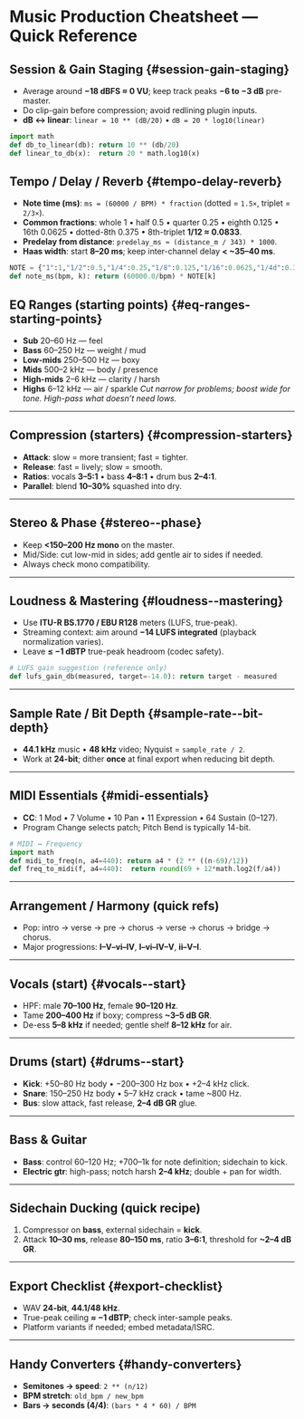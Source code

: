 # Music Production Cheatsheet — Quick Reference

## Session & Gain Staging {#session-gain-staging}

* Average around **−18 dBFS ≈ 0 VU**; keep track peaks **−6 to −3 dB** pre-master.
* Do clip-gain before compression; avoid redlining plugin inputs.
* **dB ↔ linear**: `linear = 10 ** (dB/20)` • `dB = 20 * log10(linear)`
```python 
import math
def db_to_linear(db): return 10 ** (db/20)
def linear_to_db(x):  return 20 * math.log10(x)
```

## Tempo / Delay / Reverb {#tempo-delay-reverb}

* **Note time (ms)**: `ms = (60000 / BPM) * fraction` (dotted = `1.5×`, triplet = `2/3×`).
* **Common fractions**: whole 1 • half 0.5 • quarter 0.25 • eighth 0.125 • 16th 0.0625 • dotted-8th 0.375 • 8th-triplet **1/12 ≈ 0.0833**.
* **Predelay from distance**: `predelay_ms ≈ (distance_m / 343) * 1000`.
* **Haas width**: start **8–20 ms**; keep inter-channel delay **< \~35–40 ms**.
```python
NOTE = {"1":1,"1/2":0.5,"1/4":0.25,"1/8":0.125,"1/16":0.0625,"1/4d":0.375,"1/8d":0.1875,"1/8t":1/12}
def note_ms(bpm, k): return (60000.0/bpm) * NOTE[k]
```

## EQ Ranges (starting points) {#eq-ranges-starting-points}

* **Sub** 20–60 Hz — feel
* **Bass** 60–250 Hz — weight / mud
* **Low-mids** 250–500 Hz — boxy
* **Mids** 500–2 kHz — body / presence
* **High-mids** 2–6 kHz — clarity / harsh
* **Highs** 6–12 kHz — air / sparkle
  *Cut narrow for problems; boost wide for tone. High-pass what doesn’t need lows.*

---

## Compression (starters) {#compression-starters}

* **Attack**: slow = more transient; fast = tighter.
* **Release**: fast = lively; slow = smooth.
* **Ratios**: vocals **3–5:1** • bass **4–8:1** • drum bus **2–4:1**.
* **Parallel**: blend **10–30%** squashed into dry.

---

## Stereo & Phase {#stereo--phase}

* Keep **<150–200 Hz mono** on the master.
* Mid/Side: cut low-mid in sides; add gentle air to sides if needed.
* Always check mono compatibility.

---

## Loudness & Mastering {#loudness--mastering}

* Use **ITU-R BS.1770 / EBU R128** meters (LUFS, true-peak).
* Streaming context: aim around **−14 LUFS integrated** (playback normalization varies).
* Leave **≤ −1 dBTP** true-peak headroom (codec safety).
```python
# LUFS gain suggestion (reference only)
def lufs_gain_db(measured, target=-14.0): return target - measured
```

---

## Sample Rate / Bit Depth {#sample-rate--bit-depth}

* **44.1 kHz** music • **48 kHz** video; Nyquist = `sample_rate / 2`.
* Work at **24-bit**; dither **once** at final export when reducing bit depth.

---

## MIDI Essentials {#midi-essentials}

* **CC**: 1 Mod • 7 Volume • 10 Pan • 11 Expression • 64 Sustain (0–127).
* Program Change selects patch; Pitch Bend is typically 14-bit.
```python
# MIDI ↔ Frequency
import math
def midi_to_freq(n, a4=440): return a4 * (2 ** ((n-69)/12))
def freq_to_midi(f, a4=440):  return round(69 + 12*math.log2(f/a4))
```

---

## Arrangement / Harmony (quick refs)

* Pop: intro → verse → pre → chorus → verse → chorus → bridge → chorus.
* Major progressions: **I–V–vi–IV**, **I–vi–IV–V**, **ii–V–I**.

---

## Vocals (start) {#vocals--start}

* HPF: male **70–100 Hz**, female **90–120 Hz**.
* Tame **200–400 Hz** if boxy; compress **\~3–5 dB GR**.
* De-ess **5–8 kHz** if needed; gentle shelf **8–12 kHz** for air.

---

## Drums (start) {#drums--start}

* **Kick**: +50–80 Hz body • −200–300 Hz box • +2–4 kHz click.
* **Snare**: 150–250 Hz body • 5–7 kHz crack • tame \~800 Hz.
* **Bus**: slow attack, fast release, **2–4 dB GR** glue.

---

## Bass & Guitar

* **Bass**: control 60–120 Hz; +700–1k for note definition; sidechain to kick.
* **Electric gtr**: high-pass; notch harsh **2–4 kHz**; double + pan for width.

---

## Sidechain Ducking (quick recipe)

1. Compressor on **bass**, external sidechain = **kick**.
2. Attack **10–30 ms**, release **80–150 ms**, ratio **3–6:1**, threshold for **\~2–4 dB GR**.

---

## Export Checklist {#export-checklist}

* WAV **24-bit**, **44.1/48 kHz**.
* True-peak ceiling **≈ −1 dBTP**; check inter-sample peaks.
* Platform variants if needed; embed metadata/ISRC.

---

## Handy Converters {#handy-converters}

* **Semitones → speed**: `2 ** (n/12)`
* **BPM stretch**: `old_bpm / new_bpm`
* **Bars → seconds (4/4)**: `(bars * 4 * 60) / BPM`
